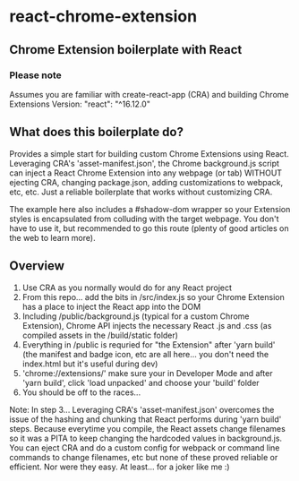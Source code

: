 # react-chrome-extension
Chrome Extension boilerplate with React
---
### Please note
Assumes you are familiar with create-react-app (CRA) and building Chrome Extensions
Version: "react": "^16.12.0"

## What does this boilerplate do?
Provides a simple start for building custom Chrome Extensions using React. Leveraging CRA's 'asset-manifest.json', the Chrome background.js script can inject a React Chrome Extension into any webpage (or tab) WITHOUT ejecting CRA, changing package.json, adding customizations to webpack, etc, etc. Just a reliable boilerplate that works without customizing CRA.

The example here also includes a #shadow-dom wrapper so your Extension styles is encapsulated from colluding with the target webpage. You don't have to use it, but recommended to go this route (plenty of good articles on the web to learn more).

## Overview
1. Use CRA as you normally would do for any React project
2. From this repo... add the bits in /src/index.js so your Chrome Extension has a place to inject the React app into the DOM
3. Including /public/background.js (typical for a custom Chrome Extension), Chrome API injects the necessary React .js and .css (as compiled assets in the /build/static folder)
4. Everything in /public is requried for "the Extension" after 'yarn build' (the manifest and badge icon, etc are all here... you don't need the index.html but it's useful during dev)
5. 'chrome://extensions/' make sure your in Developer Mode and after 'yarn build', click 'load unpacked' and choose your 'build' folder
6. You should be off to the races...

Note: In step 3... Leveraging CRA's 'asset-manifest.json' overcomes the issue of the hashing and chunking that React performs during 'yarn build' steps. Because everytime you compile, the React assets change filenames so it was a PITA to keep changing the hardcoded values in background.js. You can eject CRA and do a custom config for webpack or command line commands to change filenames, etc but none of these proved reliable or efficient. Nor were they easy. At least... for a joker like me :)
